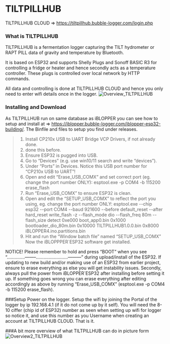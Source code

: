# TILTPILLHUB
TILTPILLHUB CLOUD => https://tiltpillhub.bubble-logger.com/login.php

### What is TILTPILLHUB
TILTPILLHUB is a fermentation logger capturing the TILT hydrometer or RAPT PILL data of gravity and temperature by Bluetooth.

It is based on ESP32 and supports Shelly Plugs and Sonoff BASIC R3 for controlling a fridge or heater and hence secondly acts as a temperature controller. These plugs is controlled over local network by HTTP commands.

All data and controlling is done at TILTPILLHUB CLOUD and hence you only need to enter wifi details once in the logger.
![Overview_TILTPILLHUB](https://user-images.githubusercontent.com/16992918/216659475-5f0e1974-2800-446a-8781-19560506e31d.png)

### Installing and Download
As TILTPILLHUB run on same database as iBLOPPER you can see how to setup and install at => https://iblopper.bubble-logger.com/iblopper-esp32-building/. The Binfile and files to setup you find under releases.

> 1. Install CP210x USB to UART Bridge VCP Drivers, if not already done.
> 2. done this before.
> 3. Ensure ESP32 is pugged into USB.
> 4. Go to “Devices” (e.g. use win10/11 search and write “devices”).
> 5. Under “Ports” in Devices. Notice this USB port number for “CP210x USB to UART”!
> 6. Open and edit “Erase_USB_COMX” and set correct port (eg. change the port number ONLY): esptool.exe -p COM4 -b 115200 erase_flash
> 7. Run “Erase_USB_COMX” to ensure ESP32 is clean.
> 8. Open and edit the “SETUP_USB_COMX” to reflect the port you using, eg. change the port number ONLY: esptool.exe --chip esp32 --port COM4 --baud 921600 --before default_reset --after hard_reset write_flash -z --flash_mode dio --flash_freq 80m --flash_size detect 0xe000 boot_app0.bin 0x1000 bootloader_dio_80m.bin 0x10000 TILTPILLHUB1.0.0.bin 0x8000 iBLOPPER4.ino.partitions.bin
> 9. Hit and run the “Window batch file” named “SETUP_USB_COMX”
Now the iBLOPPPER`ESP32 software get installed.


NOTICE!
Please remember to hold and press “BOOT” when you see “…………..——–…………………….———” during upload/install of the ESP32.
If updating to new build and/or making use of an ESP32 from earlier project, ensure to erase everything as else you will get instability issues.
Secondly, always pull the power from iBLOPPER´ESP32 after installing before setting it up.
If something goes wrong you can erase everything after editing accordingly as above by running “Erase_USB_COMX” (esptool.exe -p COM4 -b 115200 erase_flash). 



###Setup
Power on the logger. Setup the wifi by joining the Portal of the logger by ip 192.168.4.1 (if it do not come up by it self). You will need the 8-10 ciffer (chip id of ESP32) number as seen when setting up wifi for logger so notice it, and use this number as you Username when creating an account at TILTPILLHUB CLOUD. That is it.   


###A bit more overview of what TILTPILLHUB can do in picture form
![Overview2_TILTPILLHUB](https://user-images.githubusercontent.com/16992918/216659482-7c5874e1-c3ca-4bc6-96b4-3485cd1c1937.png)

